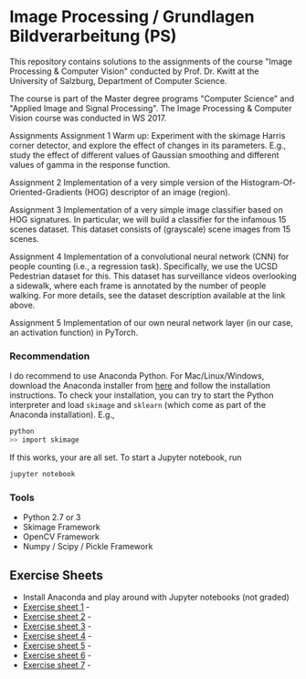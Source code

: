 # Image Processing / Grundlagen Bildverarbeitung (PS)


This repository contains solutions to the assignments of the course "Image Processing & Computer Vision" conducted by Prof. Dr. Kwitt at the University of Salzburg, Department of Computer Science.

The course is part of the Master degree programs "Computer Science" and "Applied Image and Signal Processing". The Image Processing & Computer Vision course was conducted in WS 2017.


Assignments
Assignment 1
Warm up: Experiment with the skimage Harris corner detector, and explore the effect of changes in its parameters. E.g., study the effect of different values of Gaussian smoothing and different values of gamma in the response function.

Assignment 2
Implementation of a very simple version of the Histogram-Of-Oriented-Gradients (HOG) descriptor of an image (region).

Assignment 3
Implementation of a very simple image classifier based on HOG signatures. In particular, we will build a classifier for the infamous 15 scenes dataset. This dataset consists of (grayscale) scene images from 15 scenes.

Assignment 4
Implementation of a convolutional neural network (CNN) for people counting (i.e., a regression task). Specifically, we use the UCSD Pedestrian dataset for this. This dataset has surveillance videos overlooking a sidewalk, where each frame is annotated by the number of people walking. For more details, see the dataset description available at the link above.

Assignment 5
Implementation of our own neural network layer (in our case, an activation function) in PyTorch.


### Recommendation

I do recommend to use Anaconda Python. For Mac/Linux/Windows, download the
Anaconda installer from [here](https://www.anaconda.com/download) and follow
the installation instructions. To check your installation, you can try to
start the Python interpreter and load `skimage` and `sklearn` (which come
as part of the Anaconda installation). E.g.,

```bash
python
>> import skimage
```
If this works, your are all set. To start a Jupyter notebook, run

```bash
jupyter notebook
```
### Tools

* Python 2.7 or 3
* Skimage Framework
* OpenCV Framework
* Numpy / Scipy / Pickle Framework

## Exercise Sheets

- Install Anaconda and play around with Jupyter notebooks (not graded)
- [Exercise sheet 1](Ex1) - 
- [Exercise sheet 2](Ex2) - 
- [Exercise sheet 3](Ex3) - 
- [Exercise sheet 4](Ex4) - 
- [Exercise sheet 5](Ex5) - 
- [Exercise sheet 6](Ex6) -
- [Exercise sheet 7](Ex7) - 

